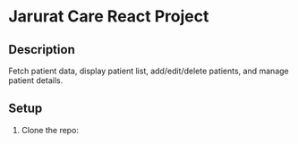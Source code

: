 # Jarurat Care React Project

## Description
Fetch patient data, display patient list, add/edit/delete patients, and manage patient details.

## Setup
1. Clone the repo:
